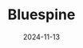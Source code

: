 ---  
layout: startup_page  
title: "Bluespine"  
id: "bluespine.io"  
permalink: "/bluespinebluespine.io11132024/"  
website: "https://www.bluespine.io/"  
funding_round: "Seed"  
funding_amount: "$7.2M"  
investors: "Team8"  
about: "Bluespine is an AI-driven platform designed to help self-insured employers identify, recover, and prevent healthcare overspending. It uses proprietary AI to analyze 100% of claims, uncovering billing errors and mitigating financial risks. This innovative approach aims to reduce healthcare costs without compromising employee care."  
markets: "Healthtech, AI, Software, Medical"  
hq: "New York, New York, United States"  
founded_year: "2023"  
linkedin: "https://www.linkedin.com/company/bluespineio"  
twitter: ""  
instagram: ""  
facebook: ""  
crunchbase: "https://www.crunchbase.com/organization/bluespine"  
pitchbook: "https://pitchbook.com/profiles/company/635940-10"  

date_display: "13-Nov-2024"  
date: "2024-11-13"

# SEO Optimization  
meta_title: "Bluespine - Seed Funding ($7.2M)"  
meta_description: "Bluespine, Bluespine is an AI-driven platform designed to help self-insured employers identify, recover, and prevent healthcare overspending. It uses proprietary..."  
meta_keywords: "Bluespine, Healthtech, AI, Software, Medical, Seed funding"  
canonical_url: "https://startup.projectstartups.com/bluespinebluespine.io11132024/"  
---